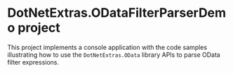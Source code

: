 ﻿# DotNetExtras.ODataFilterParserDemo project
This project implements a console application with the code samples illustrating how to use the `DotNetExtras.OData` library APIs to parse OData filter expressions.
